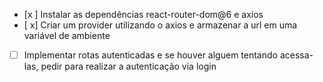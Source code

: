 - [x ] Instalar as dependências react-router-dom@6 e axios
- [ x] Criar um provider utilizando o axios e armazenar a url em uma variável de ambiente
- [ ] Implementar rotas autenticadas e se houver alguem tentando acessa-las, pedir para realizar a autenticação via login
